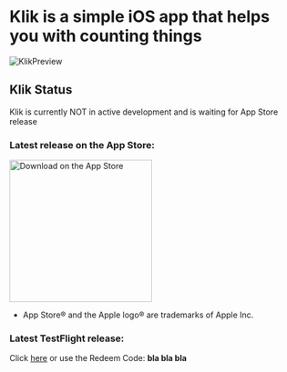 # Klik is a simple iOS app that helps you with counting things

![KlikPreview](https://user-images.githubusercontent.com/75474651/157829057-183ffd20-d7ff-4697-bd8f-e57c22c59c0e.png)

## Klik Status 

Klik is currently NOT in active development and is waiting for App Store release

### Latest release on the App Store: 

<a href="https://youtu.be/dQw4w9WgXcQ" target="_blank"> <img width="250" alt="Download on the App Store" src="https://files.catbox.moe/bpoouz.svg"> </a>

  - App Store® and the Apple logo® are trademarks of Apple Inc.

### Latest TestFlight release:

Click <a href="">here</a> or use the Redeem Code: <b>bla bla bla</b>
